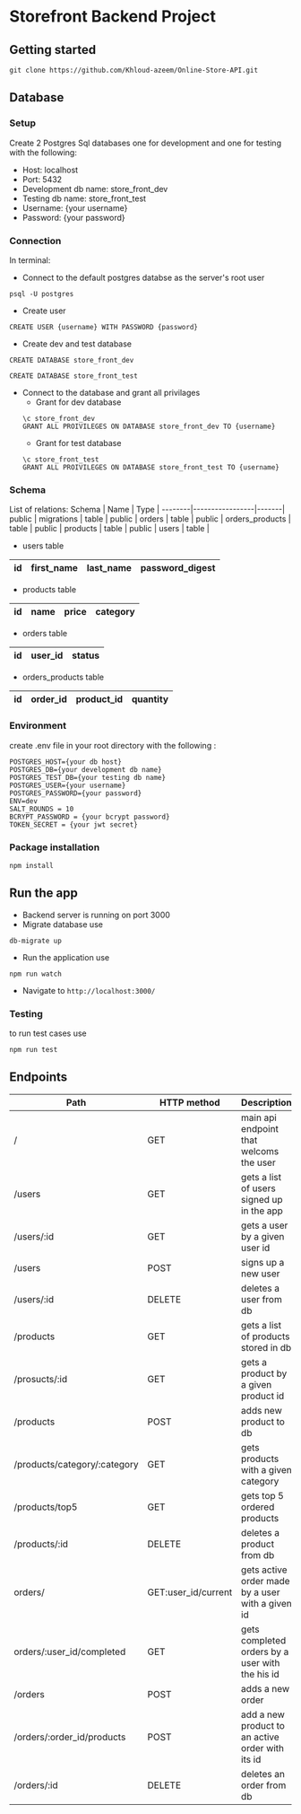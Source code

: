 # Storefront Backend Project

## Getting started
```
git clone https://github.com/Khloud-azeem/Online-Store-API.git
```

## Database 

### Setup
Create 2 Postgres Sql databases one for development and one for testing with the following:
- Host: localhost
- Port: 5432
- Development db name: store_front_dev
- Testing db name: store_front_test
- Username: {your username}
- Password: {your password}

### Connection
In terminal:
- Connect to the default postgres databse as the server's root user 
```
psql -U postgres
```
- Create user 
```
CREATE USER {username} WITH PASSWORD {password}
```
- Create dev and test database 
```
CREATE DATABASE store_front_dev
```
```
CREATE DATABASE store_front_test
```
- Connect to the database and grant all privilages 
    - Grant for dev database
    ```
    \c store_front_dev
    GRANT ALL PROIVILEGES ON DATABASE store_front_dev TO {username}
    ```
    - Grant for test database
    ```
    \c store_front_test
    GRANT ALL PROIVILEGES ON DATABASE store_front_test TO {username}
    ```

### Schema
 List of relations:
 Schema |      Name       | Type  |
--------|-----------------|-------|
 public | migrations      | table |
 public | orders          | table |
 public | orders_products | table |
 public | products        | table |
 public | users           | table |
 
 - users table

 id | first_name | last_name  | password_digest|
 ---|------------|------------|----------------|

- products table

id |   name    | price | category|
 ---|------------|------------|----------------|

- orders table 

id | user_id | status |
 ---|------------|------------|

- orders_products table

id | order_id | product_id | quantity|
 ---|------------|------------|----------------|

### Environment
create .env file in your root directory with the following :
```
POSTGRES_HOST={your db host}
POSTGRES_DB={your development db name}
POSTGRES_TEST_DB={your testing db name}
POSTGRES_USER={your username}
POSTGRES_PASSWORD={your password}
ENV=dev
SALT_ROUNDS = 10
BCRYPT_PASSWORD = {your bcrypt password}
TOKEN_SECRET = {your jwt secret}
```

### Package installation
```
npm install
```

## Run the app
- Backend server is running on port 3000 
- Migrate database use 
```
db-migrate up
```
- Run the application use
```
npm run watch
```
- Navigate to ```http://localhost:3000/```

### Testing
to run test cases use
```
npm run test
```

## Endpoints
|Path|HTTP method|Description|
|---|---|---|
|/|GET|main api endpoint that welcoms the user|
|/users|GET|gets a list of users signed up in the app|
|/users/:id|GET|gets a user by a given user id|
|/users|POST|signs up a new user|
|/users/:id|DELETE|deletes a user from db
|/products|GET|gets a list of products stored in db|
|/prosucts/:id|GET|gets a product by a given product id|
|/products|POST|adds new product to db|
|/products/category/:category|GET|gets products with a given category|
|/products/top5|GET|gets top 5 ordered products|
|/products/:id|DELETE|deletes a product from db
|orders/|GET:user_id/current|gets active order made by a user with a given id|
|orders/:user_id/completed|GET|gets completed orders by a user with the his id|
|/orders|POST|adds a new order|
|/orders/:order_id/products|POST|add a new product to an active order with its id|
|/orders/:id|DELETE|deletes an order from db


<!-- # Storefront Backend Project

## Getting Started

This repo contains a basic Node and Express app to get you started in constructing an API. To get started, clone this repo and run `yarn` in your terminal at the project root.

## Required Technologies
Your application must make use of the following libraries:
- Postgres for the database
- Node/Express for the application logic
- dotenv from npm for managing environment variables
- db-migrate from npm for migrations
- jsonwebtoken from npm for working with JWTs
- jasmine from npm for testing

## Steps to Completion

### 1. Plan to Meet Requirements

In this repo there is a `REQUIREMENTS.md` document which outlines what this API needs to supply for the frontend, as well as the agreed upon data shapes to be passed between front and backend. This is much like a document you might come across in real life when building or extending an API. 

Your first task is to read the requirements and update the document with the following:
- Determine the RESTful route for each endpoint listed. Add the RESTful route and HTTP verb to the document so that the frontend developer can begin to build their fetch requests.    
**Example**: A SHOW route: 'blogs/:id' [GET] 

- Design the Postgres database tables based off the data shape requirements. Add to the requirements document the database tables and columns being sure to mark foreign keys.   
**Example**: You can format this however you like but these types of information should be provided
Table: Books (id:varchar, title:varchar, author:varchar, published_year:varchar, publisher_id:string[foreign key to publishers table], pages:number)

**NOTE** It is important to remember that there might not be a one to one ratio between data shapes and database tables. Data shapes only outline the structure of objects being passed between frontend and API, the database may need multiple tables to store a single shape. 

### 2.  DB Creation and Migrations

Now that you have the structure of the databse outlined, it is time to create the database and migrations. Add the npm packages dotenv and db-migrate that we used in the course and setup your Postgres database. If you get stuck, you can always revisit the database lesson for a reminder. 

You must also ensure that any sensitive information is hashed with bcrypt. If any passwords are found in plain text in your application it will not pass.

### 3. Models

Create the models for each database table. The methods in each model should map to the endpoints in `REQUIREMENTS.md`. Remember that these models should all have test suites and mocks.

### 4. Express Handlers

Set up the Express handlers to route incoming requests to the correct model method. Make sure that the endpoints you create match up with the enpoints listed in `REQUIREMENTS.md`. Endpoints must have tests and be CORS enabled. 

### 5. JWTs

Add JWT functionality as shown in the course. Make sure that JWTs are required for the routes listed in `REQUIUREMENTS.md`.

### 6. QA and `README.md`

Before submitting, make sure that your project is complete with a `README.md`. Your `README.md` must include instructions for setting up and running your project including how you setup, run, and connect to your database. 

Before submitting your project, spin it up and test each endpoint. If each one responds with data that matches the data shapes from the `REQUIREMENTS.md`, it is ready for submission! -->
